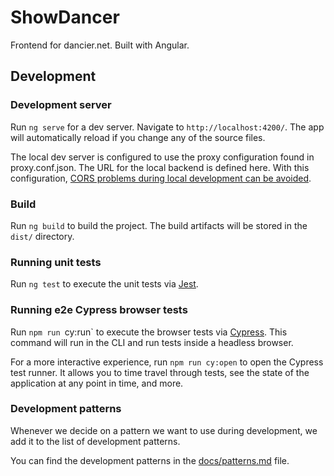 # ShowDancer

Frontend for dancier.net. Built with Angular.

## Development

### Development server

Run `ng serve` for a dev server. Navigate to `http://localhost:4200/`. The app will automatically reload if you change any of the source files.

The local dev server is configured to use the proxy configuration found in proxy.conf.json.
The URL for the local backend is defined here.
With this configuration, [CORS problems during local development can be avoided](https://levelup.gitconnected.com/fixing-cors-errors-with-angular-cli-proxy-e5e0ef143f85).

### Build

Run `ng build` to build the project. The build artifacts will be stored in the `dist/` directory.

### Running unit tests

Run `ng test` to execute the unit tests via [Jest](https://jestjs.io/).

### Running e2e Cypress browser tests

Run `npm run `cy:run` to execute the browser tests via [Cypress](https://www.cypress.io/).
This command will run in the CLI and run tests inside a headless browser.

For a more interactive experience, run `npm run cy:open` to open the Cypress test runner.
It allows you to time travel through tests, see the state of the application at any point in time, and more.

### Development patterns

Whenever we decide on a pattern we want to use during development,
we add it to the list of development patterns.

You can find the development patterns in the [docs/patterns.md](patterns.md) file.

